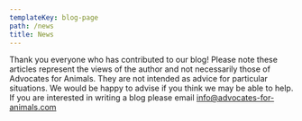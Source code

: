 ```yaml
---
templateKey: blog-page
path: /news
title: News
---
```


Thank you everyone who has contributed to our blog! Please note these articles represent the views of the author and not necessarily those of Advocates for Animals. They are not intended as advice for particular situations. We would be happy to advise if you think we may be able to help. If you are interested in writing a blog please email [info@advocates-for-animals.com](mailto:info@advocates-for-animals.com)
